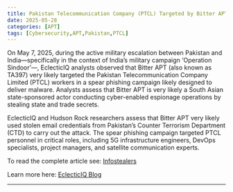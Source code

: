 ```yaml
---
title: Pakistan Telecommunication Company (PTCL) Targeted by Bitter APT During Heightened Regional Conflict
date: 2025-05-28
categories: [APT]
tags: [Cybersecurity,APT,Pakistan,PTCL]
---
```


On May 7, 2025, during the active military escalation between Pakistan and India—specifically in the context of India’s military campaign ‘Operation Sindoor’—, EclecticIQ analysts observed that Bitter APT (also known as TA397) very likely targeted the Pakistan Telecommunication Company Limited (PTCL) workers in a spear phishing campaign likely designed to deliver malware. Analysts assess that Bitter APT is very likely a South Asian state-sponsored actor conducting cyber-enabled espionage operations by stealing state and trade secrets.

EclecticIQ and Hudson Rock researchers assess that Bitter APT very likely used stolen email credentials from Pakistan’s Counter Terrorism Department (CTD) to carry out the attack. The spear phishing campaign targeted PTCL personnel in critical roles, including 5G infrastructure engineers, DevOps specialists, project managers, and satellite communication experts.

To read the complete article see: [Infostealers](https://www.infostealers.com/article/pakistan-telecommunication-company-ptcl-targeted-by-bitter-apt-during-heightened-regional-conflict)  

Learn more here: [EclecticIQ Blog](https://blog.eclecticiq.com/pakistan-telecommunication-company-ptcl-targeted-by-bitter-apt-during-heightened-regional-conflict)  

***
